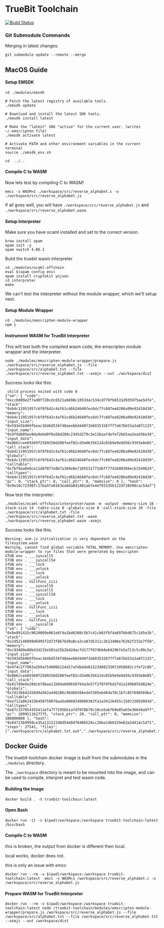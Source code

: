 # TrueBit Toolchain

[![Build Status](https://travis-ci.org/TrueBitFoundation/truebit-toolchain.svg?branch=master)](https://travis-ci.org/TrueBitFoundation/truebit-toolchain)

### Git Submodule Commands

Merging in latest changes:

```
git submodule update --remote --merge
```

## MacOS Guide

#### Setup EMSDK

```
cd ./modules/emsdk

# Fetch the latest registry of available tools.
./emsdk update

# Download and install the latest SDK tools.
./emsdk install latest

# Make the "latest" SDK "active" for the current user. (writes ~/.emscripten file)
./emsdk activate latest

# Activate PATH and other environment variables in the current terminal
source ./emsdk_env.sh

cd  ../..

```

#### Compile C to WASM

Now lets test by compiling C to WASM!

```
emcc -s WASM=1 ./workspace/src/reverse_alphabet.c -o ./workspace/src/reverse_alphabet.js
```

If all goes well, you will have `./workspace/src/reverse_alphabet.js` and `./workspace/src/reverse_alphabet.wasm`.

#### Setup Interpreter

Make sure you have ocaml installed and set to the correct version.

```
brew install opam  
opam init -y
opam switch 4.06.1
```

Build the truebit wasm interpreter

```
cd ./modules/ocaml-offchain
eval $(opam config env)
opam install cryptokit yojson
cd interpreter
make
```

We can't test the interpreter without the module wrapper, which we'll setup next.

#### Setup Module Wrapper

```
cd ./modules/emscripten-module-wrapper
npm i
```

#### Instrument WASM for TrueBit Interpreter  

This will test both the compiled wasm code, the emscripten module wrapper and the interpreter.


```
node ./modules/emscripten-module-wrapper/prepare.js ./workspace/src/reverse_alphabet.js --file ./workspace/src/alphabet.txt --file ./workspace/src/reverse_alphabet.txt --asmjs --out ./workspace/dist
```

Success looks like this:

```
 child process exited with code 0
{"vm": { "code": "0xcc0d89e2f7ad0f720cdc6521ab698c1053dac534cd770fb6531d935975ee5d7e", "stack": "0xb4c11951957c6f8f642c4af61cd6b24640fec6dc7fc607ee8206a99e92410d30", "memory": "0xb4c11951957c6f8f642c4af61cd6b24640fec6dc7fc607ee8206a99e92410d30", "input_size": "0x593e5b969fbeac1646d534f40aeeb6d440f1b60353267ff7a67bb53a3a8f1125", "input_name": "0x9f9a605ee9da9ebd0f0a58d289c2345d279c3e11baafdefe72bb5aa2ead36e38", "input_data": "0x066ccee69369f2589250d208feef82cd3e06356124c01b9e9e8d56c9393e0e85", "call_stack": "0xb4c11951957c6f8f642c4af61cd6b24640fec6dc7fc607ee8206a99e92410d30", "globals": "0xb4c11951957c6f8f642c4af61cd6b24640fec6dc7fc607ee8206a99e92410d30", "calltable": "0x7bf9aa8e0ce11d87877e8b7a304e8e7105531771dbff77d1b00366ecb1549624", "calltypes": "0xb4c11951957c6f8f642c4af61cd6b24640fec6dc7fc607ee8206a99e92410d30", "pc": 0, "stack_ptr": 0, "call_ptr": 0, "memsize": 0 }, "hash": "0x9e10c72398fc17ba4fa0163ea8da8d1401abfe4ef93335b122df18498cac5da7"}
```

Now test the interpreter:

```
./modules/ocaml-offchain/interpreter/wasm -m -output -memory-size 16 -stack-size 14 -table-size 8 -globals-size 8 -call-stack-size 10 -file ./workspace/src/alphabet.txt -file ./workspace/src/reverse_alphabet.txt -wasm ./workspace/src/reverse_alphabet.wasm -asmjs
```

Success looks like this:

```
Warning: asm.js initialization is very dependant on the filesystem.wasm
Warning, cannot find global variable TOTAL_MEMORY. Use emscripten-module-wrapper to run files that were generated by emscripten
STUB env . ___syscall5
STUB env . ___syscall54
STUB env . ___lock
STUB env . ___unlock
STUB env . ___lock
STUB env . ___unlock
STUB env . nullFunc_iiii
STUB env . ___syscall6
STUB env . ___syscall5
STUB env . ___syscall54
STUB env . ___lock
STUB env . ___unlock
STUB env . nullFunc_iiii
STUB env . ___lock
STUB env . ___unlock
STUB env . nullFunc_iiii
STUB env . ___syscall6
{"vm": { "code": "0x8e891415c9620009e061e8f4a1bd6308c5b7c41cb65fbf4a697bbd675c145e3b", "stack": "0x2d52148999d6995f2d73f8676d9a0ca3ca07d5311c2b13400e762b2f232e7f50", "memory": "0xc93409e80b43d215e501e25b2b424acfd177f07dbb8e64296fe5a713c5c09c5a", "input_size": "0x593e5b969fbeac1646d534f40aeeb6d440f1b60353267ff7a67bb53a3a8f1125", "input_name": "0x9f4c2f7983a269a754906b124d17afdbdde81523d88233071058882c1fe72c0b", "input_data": "0x066ccee69369f2589250d208feef82cd3e06356124c01b9e9e8d56c9393e0e85", "call_stack": "0x817d9ede28dcb78bae11b94eb0965876da3e57f2f079fbd2f42a199b855d824e", "globals": "0x7d13b6d2d20d9a562a4d6286c9846b566ede5305ebd6da78c1bfc857696569ba", "calltable": "0xe712a0b2433b450758076aa5a00603d8080363fa1a34126455c15072305d993d", "calltypes": "0x87c337054355411efa7f7195bb1afd7078b79c10ce5abfb9e85ab5e36649a9ff", "pc": 1099511627775, "stack_ptr": 20, "call_ptr": 0, "memsize": 100000000 }, "hash": "0x84713b9950ce35a131222d0d54d0476406524cc28be1db0329e62e2d414c5d71", "steps": 27541, "files": ["./workspace/src/alphabet.txt.out","./workspace/src/reverse_alphabet.txt.out"]}
```

## Docker Guide

The truebit-toolchain docker image is built from the submodules in the `./modules` directory.

The `./workspace` directory is meant to be mounted into the image, and can be used to compile, interpret and test wasm code.

#### Building the Image 

```
docker build . -t truebit-toolchain:latest
```

#### Open Bash

```
docker run -it -v $(pwd)/workspace:/workspace truebit-toolchain:latest /bin/bash

```


#### Compile C to WASM

this is broken, the output from docker is different then local.

local works, docker does not.

this is only an issue with emcc

```
docker run --rm -v $(pwd)/workspace:/workspace truebit-toolchain:latest  emcc -s WASM=1 /workspace/src/reverse_alphabet.c -o /workspace/src/reverse_alphabet.js
```

#### Prepare WASM for TrueBit Interpreter

```
docker run --rm -v $(pwd)/workspace:/workspace truebit-toolchain:latest node /truebit-toolchain/modules/emscripten-module-wrapper/prepare.js /workspace/src/reverse_alphabet.js --file /workspace/src/alphabet.txt --file /workspace/src/reverse_alphabet.txt --asmjs --out /workspace/dist
```

